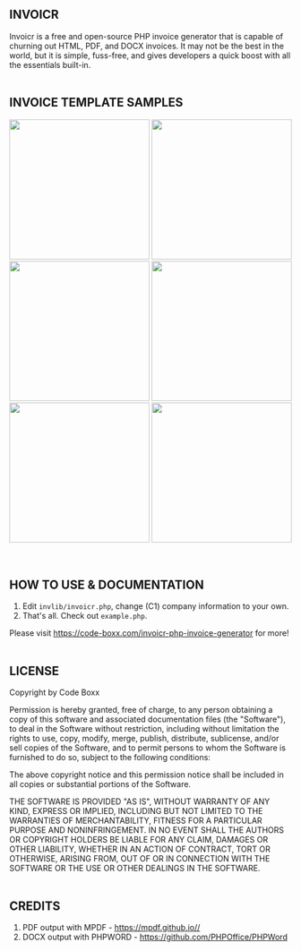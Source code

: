 ## INVOICR
Invoicr is a free and open-source PHP invoice generator that is capable of churning out HTML, PDF, and DOCX invoices. It may not be the best in the world, but it is simple, fuss-free, and gives developers a quick boost with all the essentials built-in.
<br><br>


## INVOICE TEMPLATE SAMPLES
<p float="left">
  <img width="250" style="inline-block" src="https://code-boxx.com/wp-content/uploads/2021/11/illus-invoicr-1.png">
  <img width="250" style="inline-block" src="https://code-boxx.com/wp-content/uploads/2021/11/illus-invoicr-2.png">
  <img width="250" style="inline-block" src="https://code-boxx.com/wp-content/uploads/2021/11/illus-invoicr-3.png">
  <img width="250" style="inline-block" src="https://code-boxx.com/wp-content/uploads/2021/11/illus-invoicr-4.png">
  <img width="250" style="inline-block" src="https://code-boxx.com/wp-content/uploads/2021/11/illus-invoicr-5.png">
  <img width="250" style="inline-block" src="https://code-boxx.com/wp-content/uploads/2021/11/illus-invoicr-6.png">
</p><br>


## HOW TO USE & DOCUMENTATION
1) Edit `invlib/invoicr.php`, change (C1) company information to your own.
2) That's all. Check out `example.php`.

Please visit https://code-boxx.com/invoicr-php-invoice-generator for more!
<br><br>


## LICENSE
Copyright by Code Boxx

Permission is hereby granted, free of charge, to any person obtaining a copy
of this software and associated documentation files (the "Software"), to deal
in the Software without restriction, including without limitation the rights
to use, copy, modify, merge, publish, distribute, sublicense, and/or sell
copies of the Software, and to permit persons to whom the Software is
furnished to do so, subject to the following conditions:

The above copyright notice and this permission notice shall be included in all
copies or substantial portions of the Software.

THE SOFTWARE IS PROVIDED "AS IS", WITHOUT WARRANTY OF ANY KIND, EXPRESS OR
IMPLIED, INCLUDING BUT NOT LIMITED TO THE WARRANTIES OF MERCHANTABILITY,
FITNESS FOR A PARTICULAR PURPOSE AND NONINFRINGEMENT. IN NO EVENT SHALL THE
AUTHORS OR COPYRIGHT HOLDERS BE LIABLE FOR ANY CLAIM, DAMAGES OR OTHER
LIABILITY, WHETHER IN AN ACTION OF CONTRACT, TORT OR OTHERWISE, ARISING FROM,
OUT OF OR IN CONNECTION WITH THE SOFTWARE OR THE USE OR OTHER DEALINGS IN THE
SOFTWARE.
<br><br>


## CREDITS
1) PDF output with MPDF - https://mpdf.github.io//
2) DOCX output with PHPWORD - https://github.com/PHPOffice/PHPWord
